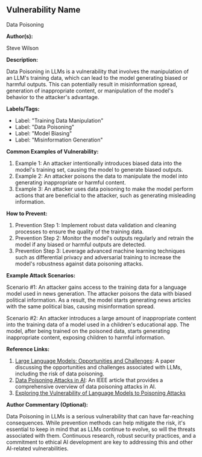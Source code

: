 ## Vulnerability Name

Data Poisoning

**Author(s):**

Steve Wilson

**Description:**

Data Poisoning in LLMs is a vulnerability that involves the manipulation of an LLM's training data, which can lead to the model generating biased or harmful outputs. This can potentially result in misinformation spread, generation of inappropriate content, or manipulation of the model's behavior to the attacker's advantage.

**Labels/Tags:**

- Label: "Training Data Manipulation"
- Label: "Data Poisoning"
- Label: "Model Biasing"
- Label: "Misinformation Generation"

**Common Examples of Vulnerability:**

1. Example 1: An attacker intentionally introduces biased data into the model's training set, causing the model to generate biased outputs.
2. Example 2: An attacker poisons the data to manipulate the model into generating inappropriate or harmful content.
3. Example 3: An attacker uses data poisoning to make the model perform actions that are beneficial to the attacker, such as generating misleading information.

**How to Prevent:**

1. Prevention Step 1: Implement robust data validation and cleaning processes to ensure the quality of the training data.
2. Prevention Step 2: Monitor the model's outputs regularly and retrain the model if any biased or harmful outputs are detected.
3. Prevention Step 3: Leverage advanced machine learning techniques such as differential privacy and adversarial training to increase the model's robustness against data poisoning attacks.

**Example Attack Scenarios:**

Scenario #1: An attacker gains access to the training data for a language model used in news generation. The attacker poisons the data with biased political information. As a result, the model starts generating news articles with the same political bias, causing misinformation spread.

Scenario #2: An attacker introduces a large amount of inappropriate content into the training data of a model used in a children's educational app. The model, after being trained on the poisoned data, starts generating inappropriate content, exposing children to harmful information.

**Reference Links:**

1. [Large Language Models: Opportunities and Challenges](https://arxiv.org/abs/2203.00027): A paper discussing the opportunities and challenges associated with LLMs, including the risk of data poisoning.
2. [Data Poisoning Attacks in AI](https://ieeexplore.ieee.org/document/9123194): An IEEE article that provides a comprehensive overview of data poisoning attacks in AI.
3. [Exploring the Vulnerability of Language Models to Poisoning Attacks](https://towardsdatascience.com/exploring-the-vulnerability-of-language-models-to-poisoning-attacks-d6d03bcc5ecb)

**Author Commentary (Optional):**

Data Poisoning in LLMs is a serious vulnerability that can have far-reaching consequences. While prevention methods can help mitigate the risk, it's essential to keep in mind that as LLMs continue to evolve, so will the threats associated with them. Continuous research, robust security practices, and a commitment to ethical AI development are key to addressing this and other AI-related vulnerabilities.
